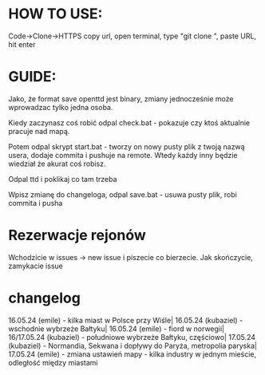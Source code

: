 # HOW TO USE:
Code->Clone->HTTPS copy url, open terminal, type "git clone ", paste URL, hit enter

# GUIDE:

Jako, że format save openttd jest binary, zmiany jednocześnie może wprowadzac tylko jedna osoba. 

Kiedy zaczynasz coś robić odpal check.bat - pokazuje czy ktoś aktualnie pracuje nad mapą.

Potem odpal skrypt start.bat - tworzy on nowy pusty plik z twoją nazwą usera, dodaje commita i pushuje na remote. Wtedy każdy inny będzie wiedział że akurat coś robisz.

Odpal ttd i poklikaj co tam trzeba

Wpisz zmianę do changeloga, odpal save.bat - usuwa pusty plik, robi commita i pusha

# Rezerwacje rejonów
Wchodzicie w issues -> new issue i piszecie co bierzecie. Jak skończycie, zamykacie issue


# changelog

16.05.24 (emile) - kilka miast w Polsce przy Wiśle|
16.05.24 (kubaziel) - wschodnie wybrzeże Bałtyku|
16.05.24 (emile) - fiord w norwegii|
16/17.05.24 (kubaziel) - południowe wybrzeże Bałtyku, częściowo|
17.05.24 (kubaziel) - Normandia, Sekwana i dopływy do Paryża, metropolia paryska|
17.05.24 (emile) - zmiana ustawień mapy - kilka industry w jednym mieście, odległość między miastami